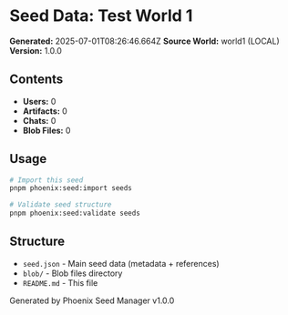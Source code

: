 # Seed Data: Test World 1

**Generated:** 2025-07-01T08:26:46.664Z
**Source World:** world1 (LOCAL)
**Version:** 1.0.0

## Contents

- **Users:** 0
- **Artifacts:** 0
- **Chats:** 0
- **Blob Files:** 0

## Usage

```bash
# Import this seed
pnpm phoenix:seed:import seeds

# Validate seed structure
pnpm phoenix:seed:validate seeds
```

## Structure

- `seed.json` - Main seed data (metadata + references)
- `blob/` - Blob files directory
- `README.md` - This file

Generated by Phoenix Seed Manager v1.0.0
